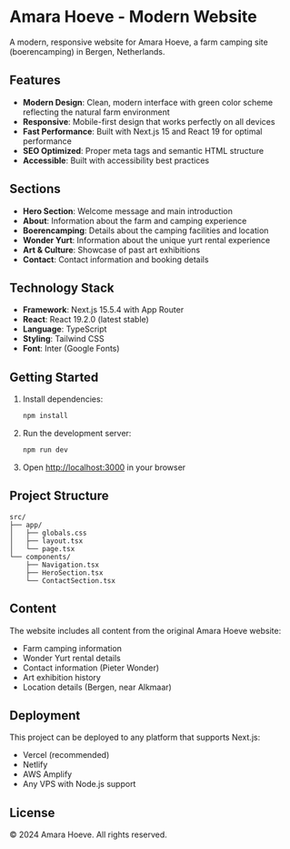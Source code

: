 # Amara Hoeve - Modern Website

A modern, responsive website for Amara Hoeve, a farm camping site (boerencamping) in Bergen, Netherlands.

## Features

- **Modern Design**: Clean, modern interface with green color scheme reflecting the natural farm environment
- **Responsive**: Mobile-first design that works perfectly on all devices
- **Fast Performance**: Built with Next.js 15 and React 19 for optimal performance
- **SEO Optimized**: Proper meta tags and semantic HTML structure
- **Accessible**: Built with accessibility best practices

## Sections

- **Hero Section**: Welcome message and main introduction
- **About**: Information about the farm and camping experience
- **Boerencamping**: Details about the camping facilities and location
- **Wonder Yurt**: Information about the unique yurt rental experience
- **Art & Culture**: Showcase of past art exhibitions
- **Contact**: Contact information and booking details

## Technology Stack

- **Framework**: Next.js 15.5.4 with App Router
- **React**: React 19.2.0 (latest stable)
- **Language**: TypeScript
- **Styling**: Tailwind CSS
- **Font**: Inter (Google Fonts)

## Getting Started

1. Install dependencies:
   ```bash
   npm install
   ```

2. Run the development server:
   ```bash
   npm run dev
   ```

3. Open [http://localhost:3000](http://localhost:3000) in your browser

## Project Structure

```
src/
├── app/
│   ├── globals.css
│   ├── layout.tsx
│   └── page.tsx
└── components/
    ├── Navigation.tsx
    ├── HeroSection.tsx
    └── ContactSection.tsx
```

## Content

The website includes all content from the original Amara Hoeve website:
- Farm camping information
- Wonder Yurt rental details
- Contact information (Pieter Wonder)
- Art exhibition history
- Location details (Bergen, near Alkmaar)

## Deployment

This project can be deployed to any platform that supports Next.js:
- Vercel (recommended)
- Netlify
- AWS Amplify
- Any VPS with Node.js support

## License

© 2024 Amara Hoeve. All rights reserved.
